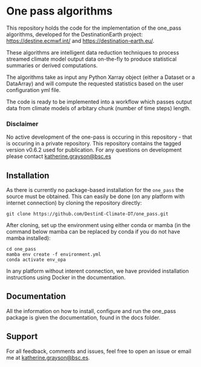 # One pass algorithms

This repository holds the code for the implementation of the one_pass algorithms, developed for the DestinationEarth project: 
https://destine.ecmwf.int/ and https://destination-earth.eu/. 

These algorithms are intelligent data reduction techniques to process streamed climate model output data on-the-fly to produce statistical summaries or derived computations.

The algorithms take as input any Python Xarray object (either a Dataset or a DataArray) and will compute the requested statistics based on the user configuration yml file. 

The code is ready to be implemented into a workflow which passes output data from climate models of arbitary chunk (number of time steps) length. 

### Disclaimer

No active development of the one-pass is occuring in this repository - that is occuring in a private repository. This repository contains the tagged version v0.6.2 used for publication. For any questions on development please contact katherine.grayson@bsc.es

## Installation
As there is currently no package-based installation for the `one_pass` the source must be obtained. This can easily be done (on any platform with internet connection) by cloning the repository directly:

```
git clone https://github.com/DestinE-Climate-DT/one_pass.git

```
After cloning, set up the environment using either conda or mamba (in the command below mamba can be replaced by conda if you do not have mamba installed): 

```
cd one_pass
mamba env create -f environment.yml
conda activate env_opa

```
In any platform without interent connection, we have provided installation instructions using Docker in the documentation. 

## Documentation 

All the information on how to install, configure and run the one_pass package is given the documentation, found in the docs folder.

## Support

For all feedback, comments and issues, feel free to open an issue or email me at katherine.grayson@bsc.es. 


